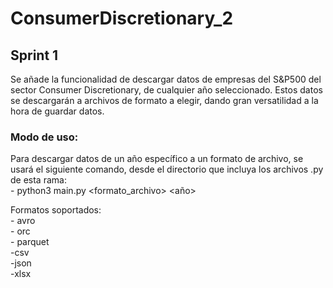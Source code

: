 # ConsumerDiscretionary_2

## Sprint 1
Se añade la funcionalidad de descargar datos de empresas del S&P500 del sector Consumer Discretionary,
de cualquier año seleccionado. Estos datos se descargarán a archivos de formato a elegir, dando gran versatilidad
a la hora de guardar datos.

### Modo de uso:
Para descargar datos de un año específico a un formato de archivo, se usará el siguiente comando, desde el directorio
que incluya los archivos .py de esta rama:  
    - python3 main.py <formato_archivo> <año>

Formatos soportados:  
    - avro  
    - orc  
    - parquet  
    -csv  
    -json  
    -xlsx  
